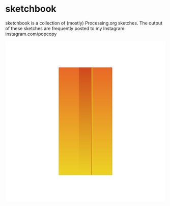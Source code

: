 # sketchbook

sketchbook is a collection of (mostly) Processing.org sketches. The output of these sketches are frequently posted to my Instagram: instagram.com/popcopy

![Alt text](https://raw.githubusercontent.com/nmelehan/sketchbook/master/screen-0047.png)
